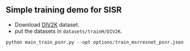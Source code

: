 ## Simple training demo for SISR


- Download [DIV2K](https://data.vision.ee.ethz.ch/cvl/DIV2K/) dataset.
- put the datasets in `datasets/trainH/DIV2K`.


```python
python main_train_psnr.py --opt options/train_msrresnet_psnr.json
```
